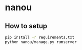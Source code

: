 # nanou

## How to setup
```bash
pip install -r requirements.txt
python nanou/manage.py runserver
```
